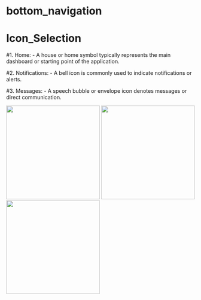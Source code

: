 # bottom_navigation

# Icon_Selection

#1. Home:
    - A house or home symbol typically represents the main dashboard or starting point of the application.

#2. Notifications:
    - A bell icon is commonly used to indicate notifications or alerts.

#3. Messages:
    - A speech bubble or envelope icon denotes messages or direct communication.

<img src = "https://github.com/user-attachments/assets/b34a8a66-14be-467a-9ea5-a424d6294fa5" width = "250">

<img src = "https://github.com/user-attachments/assets/13fae925-5fea-47e6-80e8-bc1fcdc956b3" width = "250">

<img src = "https://github.com/user-attachments/assets/e434ab39-8cde-4df3-8a56-58cc5647b1f8" width = "250">
